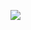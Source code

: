 <a href="https://portal.azure.com/#create/Microsoft.Template/uri/https%3A%2F%2Fraw.github.com%2Fjongross%2Farmtemplatesrepository%2Fmaster%2Fcomplete_iotsolution.json"
   target="_blank">
   <img src="http://azuredeploy.net/deploybutton.png"/>
</a>
